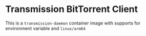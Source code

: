# Transmission BitTorrent Client

This is a `transmission-daemon` container image with supports for environment variable and `linux/arm64`
